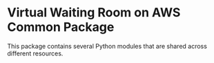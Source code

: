 # Virtual Waiting Room on AWS Common Package

This package contains several Python modules that are shared across different resources.
